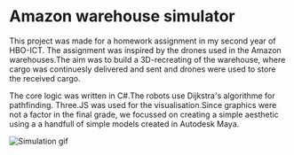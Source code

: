 # Amazon warehouse simulator

This project was made for a homework assignment in my second year of HBO-ICT. The assignment was inspired by the drones used in the Amazon warehouses.The aim was to build a 3D-recreating of the warehouse, where cargo was continuesly delivered and sent and drones were used to store the received cargo.

The core logic was written in C#.The robots use Dijkstra's algorithme for pathfinding. Three.JS was used for the visualisation.Since graphics were not a factor in the final grade, we focussed on creating a simple aesthetic using a a handfull of simple models created in Autodesk Maya.

![Simulation gif](Images/sim.gif?raw=true "Simulation")
